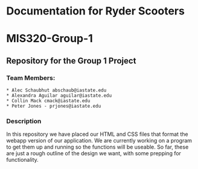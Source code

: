 # Documentation for Ryder Scooters

# MIS320-Group-1
## Repository for the Group 1 Project
### Team Members:
```
* Alec Schaubhut abschaub@iastate.edu
* Alexandra Aguilar aguilar@iastate.edu
* Collin Mack cmack@iastate.edu
* Peter Jones - prjones@iastate.edu
```
### Description
In this repository we have placed our HTML and CSS files that format the webapp version of our application. We are currently working on a program to get them up and running so the functions will be useable. So far, these are just a rough outline of the design we want, with some prepping for functionality.
